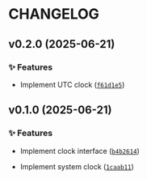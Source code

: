 # CHANGELOG

<!-- version list -->

## v0.2.0 (2025-06-21)

### ✨ Features

- Implement UTC clock
  ([`f61d1e5`](https://github.com/adriamontoto/clock-pattern/commit/f61d1e57d5fe02a9c48e2882446b14a417ab7cc7))


## v0.1.0 (2025-06-21)

### ✨ Features

- Implement clock interface
  ([`b4b2614`](https://github.com/adriamontoto/clock-pattern/commit/b4b261471a351f1c738944be76ebbf63ee93077b))

- Implement system clock
  ([`1caab11`](https://github.com/adriamontoto/clock-pattern/commit/1caab1195a78f8e302ac66c735d1a607d1479d1d))
